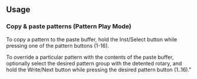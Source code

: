 ## Usage

### Copy & paste patterns (Pattern Play Mode)

To copy a pattern to the paste buffer, hold the Inst/Select button while pressing
one of the pattern buttons (1-16).

To override a particular pattern with the contents of the paste buffer, optionally
select the desired pattern group with the detented rotary, and hold the Write/Next
button while pressing the desired pattern button (1..16)."

